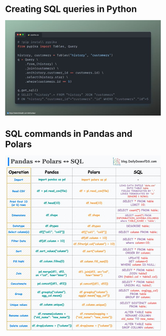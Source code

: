 # Creating SQL queries in Python

![](/SQL/pypika.jpeg)

# SQL commands in Pandas and Polars

![](/SQL/sql_vs_pandas.jpeg)
